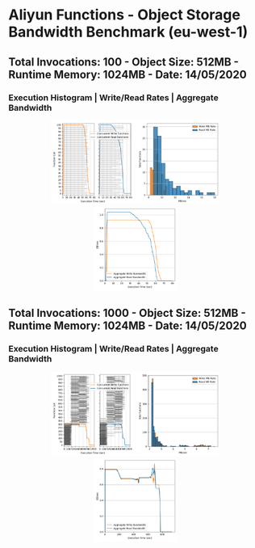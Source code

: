 # Aliyun Functions - Object Storage Bandwidth Benchmark (eu-west-1)

## Total Invocations: 100 - Object Size: 512MB - Runtime Memory: 1024MB - Date: 14/05/2020
### Execution Histogram | Write/Read Rates | Aggregate Bandwidth
<p align="center">
  <img width="33%" src="100_execution.png"></img>
  <img width="33%" src="100_rates.png"></img>
  <img width="33%" src="100_agg_bdwth.png"></img>
</p>


## Total Invocations: 1000 - Object Size: 512MB - Runtime Memory: 1024MB - Date: 14/05/2020
### Execution Histogram | Write/Read Rates | Aggregate Bandwidth
<p align="center">
  <img width="33%" src="1000_execution.png"></img>
  <img width="33%" src="1000_rates.png"></img>
  <img width="33%" src="1000_agg_bdwth.png"></img>
</p>